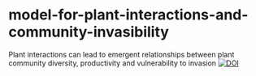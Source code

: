 # model-for-plant-interactions-and-community-invasibility
Plant interactions can lead to emergent relationships between plant community diversity, productivity and vulnerability to invasion
[![DOI](https://zenodo.org/badge/790595711.svg)](https://zenodo.org/doi/10.5281/zenodo.11044961)
